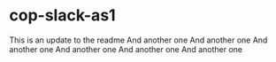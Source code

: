 # cop-slack-as1

This is an update to the readme
And another one
And another one
And another one
And another one
And another one
And another one
